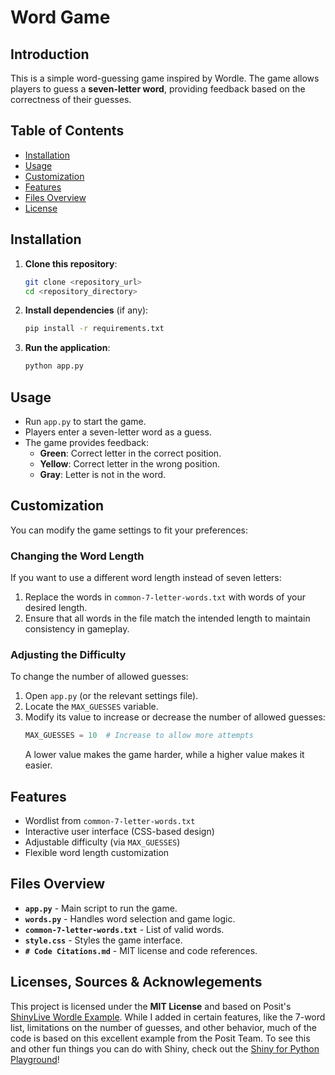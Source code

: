 
# Word Game

## Introduction
This is a simple word-guessing game inspired by Wordle. The game allows players to guess a **seven-letter word**, providing feedback based on the correctness of their guesses.

## Table of Contents
- [Installation](#installation)
- [Usage](#usage)
- [Customization](#customization)
- [Features](#features)
- [Files Overview](#files-overview)
- [License](#license)

## Installation
1. **Clone this repository**:
   ```sh
   git clone <repository_url>
   cd <repository_directory>
   ```

2. **Install dependencies** (if any):
   ```sh
   pip install -r requirements.txt
   ```

3. **Run the application**:
   ```sh
   python app.py
   ```

## Usage
- Run `app.py` to start the game.
- Players enter a seven-letter word as a guess.
- The game provides feedback:
  - **Green**: Correct letter in the correct position.
  - **Yellow**: Correct letter in the wrong position.
  - **Gray**: Letter is not in the word.

## Customization
You can modify the game settings to fit your preferences:

### Changing the Word Length
If you want to use a different word length instead of seven letters:
1. Replace the words in `common-7-letter-words.txt` with words of your desired length.
2. Ensure that all words in the file match the intended length to maintain consistency in gameplay.

### Adjusting the Difficulty
To change the number of allowed guesses:
1. Open `app.py` (or the relevant settings file).
2. Locate the `MAX_GUESSES` variable.
3. Modify its value to increase or decrease the number of allowed guesses:
   ```python
   MAX_GUESSES = 10  # Increase to allow more attempts
   ```
   A lower value makes the game harder, while a higher value makes it easier.

## Features
- Wordlist from `common-7-letter-words.txt`
- Interactive user interface (CSS-based design)
- Adjustable difficulty (via `MAX_GUESSES`)
- Flexible word length customization

## Files Overview
- **`app.py`** - Main script to run the game.
- **`words.py`** - Handles word selection and game logic.
- **`common-7-letter-words.txt`** - List of valid words.
- **`style.css`** - Styles the game interface.
- **`# Code Citations.md`** - MIT license and code references.

## Licenses, Sources & Acknowlegements
This project is licensed under the **MIT License** and based on Posit's
[ShinyLive Wordle Example](https://github.com/posit-dev/shinylive/tree/0cd59dce79a5c980943bba1c8a4af208e462f67b/examples/python/wordle/app.py). While I added in certain features, like the 7-word list, limitations on the number of guesses, and other behavior, much of the code is based on this excellent example from the Posit Team. To see this and other fun things you can do with Shiny, check out the [Shiny for Python Playground](https://shinylive.io/py/examples/)!
```
